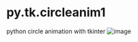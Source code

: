 # py.tk.circleanim1
python circle animation with tkinter
![image](https://github.com/user-attachments/assets/c9dbc219-16b3-4cb0-a8a7-36f5208d815f)

